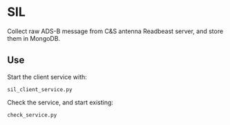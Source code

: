 # SIL

Collect raw ADS-B message from C&S antenna Readbeast server, and store them in MongoDB.

## Use
Start the client service with:
```
sil_client_service.py
```

Check the service, and start existing:
```
check_service.py
```
